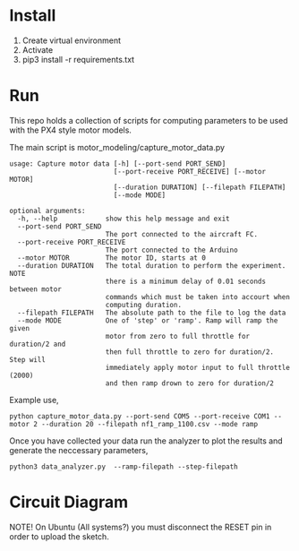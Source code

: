 # Install

1) Create virtual environment 
2) Activate
3) pip3 install -r requirements.txt

# Run
This repo holds a collection of scripts for computing parameters to be used
with the PX4 style motor models.

The main script is motor_modeling/capture_motor_data.py

```
usage: Capture motor data [-h] [--port-send PORT_SEND]
                          [--port-receive PORT_RECEIVE] [--motor MOTOR]
                          [--duration DURATION] [--filepath FILEPATH]
                          [--mode MODE]

optional arguments:
  -h, --help            show this help message and exit
  --port-send PORT_SEND
                        The port connected to the aircraft FC.
  --port-receive PORT_RECEIVE
                        The port connected to the Arduino
  --motor MOTOR         The motor ID, starts at 0
  --duration DURATION   The total duration to perform the experiment. NOTE
                        there is a minimum delay of 0.01 seconds between motor
                        commands which must be taken into accourt when
                        computing duration.
  --filepath FILEPATH   The absolute path to the file to log the data
  --mode MODE           One of 'step' or 'ramp'. Ramp will ramp the given
                        motor from zero to full throttle for duration/2 and
                        then full throttle to zero for duration/2. Step will
                        immediately apply motor input to full throttle (2000)
                        and then ramp drown to zero for duration/2
```

Example use,

```
python capture_motor_data.py --port-send COM5 --port-receive COM1 --motor 2 --duration 20 --filepath nf1_ramp_1100.csv --mode ramp
```

Once you have collected your data run the analyzer to plot the results and
generate the neccessary parameters,

```
python3 data_analyzer.py  --ramp-filepath --step-filepath
```



# Circuit Diagram

NOTE! On Ubuntu (All systems?) you must disconnect the RESET pin in order to
upload the sketch.